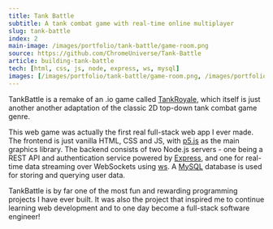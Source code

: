 ```yaml
---
title: Tank Battle
subtitle: A tank combat game with real-time online multiplayer
slug: tank-battle
index: 2
main-image: /images/portfolio/tank-battle/game-room.png
source: https://github.com/ChromeUniverse/Tank-Battle
article: building-tank-battle
tech: [html, css, js, node, express, ws, mysql]
images: [/images/portfolio/tank-battle/game-room.png, /images/portfolio/tank-battle/home.png, /images/portfolio/tank-battle/lb.png]
---
```


TankBattle is a remake of an .io game called [TankRoyale](https://tankroyale.io/), which itself is just another another adaptation of the classic 2D top-down tank combat game genre.

This web game was actually the first real full-stack web app I ever made. The frontend is just vanilla HTML, CSS and JS, with [p5.js](https://p5js.org/) as the main graphics library. The backend consists of two Node.js servers - one being a REST API and authentication service powered by [Express](https://expressjs.com/), and one for real-time data streaming over WebSockets using [ws](https://github.com/websockets/ws). A [MySQL](https://www.mysql.com/) database is used for storing and querying user data.


TankBattle is by far one of the most fun and rewarding programming projects I have ever built. It was also the project that inspired me to continue learning web development and to one day become a full-stack software engineer!